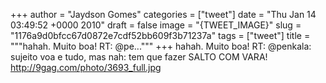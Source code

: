 
+++
author = "Jaydson Gomes"
categories = ["tweet"]
date = "Thu Jan 14 03:49:52 +0000 2010"
draft = false
image = "{TWEET_IMAGE}"
slug = "1176a9d0bfcc67d0872e7cdf52bb609f3b71237a"
tags = ["tweet"]
title = """hahah. Muito boa! RT: @pe..."""
+++
hahah. Muito boa! RT: @penkala: sujeito voa e tudo, mas nah: tem que fazer SALTO COM VARA! http://9gag.com/photo/3693_full.jpg
